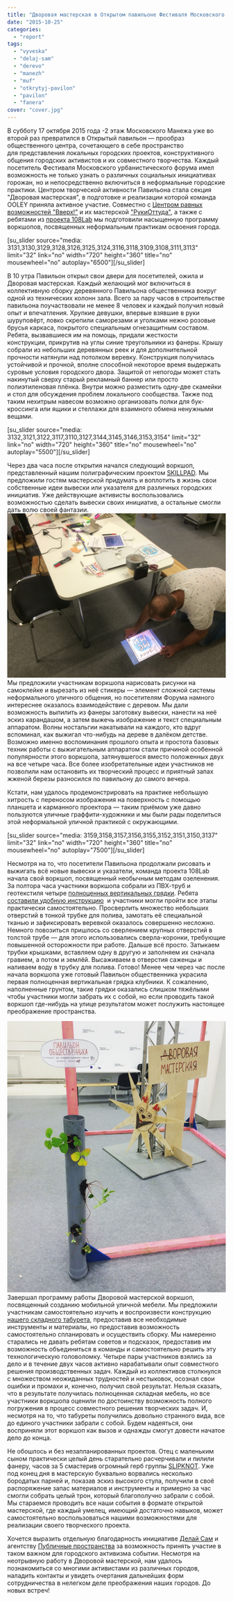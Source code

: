 ```yaml
---
title: "Дворовая мастерская в Открытом павильоне Фестиваля Московского урбанистического форума"
date: "2015-10-25"
categories:
  - "report"
tags:
  - "vyveska"
  - "delaj-sam"
  - "derevo"
  - "manezh"
  - "muf"
  - "otkrytyj-pavilon"
  - "pavilon"
  - "fanera"
cover: "cover.jpg"
---
```


В субботу 17 октября 2015 года -2 этаж Московского Манежа уже во второй раз превратился в Открытый павильон — прообраз общественного центра, сочетающего в себе пространство для представления локальных городских проектов, конструктивного общения городских активистов и их совместного творчества. Каждый посетитель Фестиваля Московского урбанистического форума имел возможность не только узнать о различных социальных инициативах горожан, но и непосредственно включиться в неформальные городские практики. Центром творческой активности Павильона стала секция "Дворовая мастерская", в подготовке и реализации которой команда OOLEY приняла активное участие. Совместно с [Центром равных возможностей "Вверх!"](http://vverh.su/) и их мастерской ["РукиОттуда"](http://vverh.su/posts/masterskaya-rukiottuda-na-festivalnom-dne-urbanisticheskogo-foruma-17-oktyabrya/), а также с ребятами из [проекта 108Lab](http://www.108lab.ru/) мы подготовили насыщенную программу воркшопов, посвященных неформальным практикам освоения города.

\[su_slider source="media: 3131,3130,3129,3128,3126,3125,3124,3116,3118,3109,3108,3111,3113" limit="32" link="no" width="720" height="360" title="no" mousewheel="no" autoplay="6500"\]\[/su_slider\]

В 10 утра Павильон открыл свои двери для посетителей, ожила и Дворовая мастерская. Каждый желающий мог включиться в коллективную сборку деревянного Павильона общественника вокруг одной из технических колонн зала. Всего за пару часов в строительстве павильона поучаствовали не менее 8 человек и каждый получил новый опыт и впечатления. Хрупкие девушки, впервые взявшие в руки шуруповёрт, ловко скрепили саморезами и уголками нежно розовые брусья каркаса, покрытого специальным огнезащитным составом. Ребята, вызвавшиеся им на помощь, придали жесткости конструкции, прикрутив на углы синие треугольники из фанеры. Крышу собрали из небольших деревянных реек и для дополнительной прочности натянули над потолком веревку. Конструкция получилась устойчивой и прочной, вполне способной некоторое время выдержать суровые условия городского двора. Защитой от непогоды может стать накинутый сверху старый рекламный баннер или просто полиэтиленовая плёнка. Внутри можно разместить одну-две скамейки и стол для обсуждения проблем локального сообщества. Также под таким нехитрым навесом возможно организовать полки для бук-кроссинга или ящики и стеллажи для взаимного обмена ненужными вещами.

\[su_slider source="media: 3132,3121,3122,3117,3110,3127,3144,3145,3146,3153,3154" limit="32" link="no" width="720" height="360" title="no" mousewheel="no" autoplay="5500"\]\[/su_slider\]

Через два часа после открытия начался следующий воркшоп, представленный нашим полиграфическим проектом [SKILLPAD](http://www.skillpad.ru). Мы предложили гостям мастерской придумать и воплотить в жизнь свои собственные идеи вывески или указателя для различных городских инициатив. Уже действующие активисты воспользовались возможностью сделать вывески своих инициатив, а остальные смогли дать волю своей фантазии. ![IMG_2349](./images/IMG_2349.jpg) Мы предложили участникам воркшопа нарисовать рисунки на самоклейке и вырезать из неё стикеры — элемент сложной системы неформального уличного общения, но посетителям Форума намного интереснее оказалось взаимодействие с деревом. Мы дали возможность выпилить из фанеры заготовку вывески, нанести на неё эскиз карандашом, а затем выжечь изображение и текст специальным аппаратом. Волны ностальгии накатывали на каждого, кто вдруг вспоминал, как выжигал что-нибудь на дереве в далёком детстве. Возможно именно воспоминания прошлого опыта и простота базовых техник работы с выжигательным аппаратом стали причиной особенной популярности этого воркшопа, затянувшегося вместо положенных двух на все четыре часа. Все более изобретательные идеи участников не позволили нам остановить их творческий процесс и приятный запах жженой березы разносился по павильону до самого вечера.

Кстати, нам удалось продемонстрировать на практике небольшую хитрость с переносом изображения на поверхность с помощью планшета и карманного проектора — таким приёмом уже давно пользуются уличные граффити-художники и мы были рады поделиться этой неформальной уличной практикой с окружающими.

\[su_slider source="media: 3159,3158,3157,3156,3155,3152,3151,3150,3137" limit="32" link="no" width="720" height="360" title="no" mousewheel="no" autoplay="7500"\]\[/su_slider\]

Несмотря на то, что посетители Павильона продолжали рисовать и выжигать всё новые вывески и указатели, команда проекта 108Lab начала свой воркшоп, посвященный необычным методам озеленения. За полтора часа участники воркшопа собрали из ПВХ-труб и геотекстиля четыре [полноценных вертикальных грядки](http://www.liveinternet.ru/users/5129556/post355244070). Ребята [составили удобную инструкцию](https://drive.google.com/file/d/0B6KamMnlu188dkplTGlTeHZacmc/view?usp=sharing)  и участники могли пройти все этапы практически самостоятельно. Просверлить множество небольших отверстий в тонкой трубке для полива, замотать её специальной тканью и зафиксировать веревкой оказалось совершенно несложно. Немного повозиться пришлось со сверлением крупных отверстий в толстой трубе — для этого использовались сверла-коронки, требующие повышенной осторожности при работе. Дальше всё просто. Затыкаем трубки крышками, вставляем одну в другую и заполняем их сначала гравием, а потом и землёй. Высаживаем в отверстия саженцы и наливаем воду в трубку для полива. Готово! Менее чем через час после начала воркшопа уже готовый Павильон общественника украсила первая полноценная вертикальная грядка клубники. К сожалению, наполненные грунтом, такие грядки оказались слишком тяжёлыми чтобы участники могли забрать их с собой, но если проводить такой воркшоп где-нибудь на улице результатом может послужить настоящее преображение пространства.

![vQlNJ3nsEIA](./images/vQlNJ3nsEIA.jpg)Завершал программу работы Дворовой мастерской воркшоп, посвященный созданию мобильной уличной мебели. Мы предложили участникам самостоятельно изучить и воспроизвести конструкцию [нашего складного табурета](http://ooley.ru/prostoj-skladnoj-taburet-iz-derevyannogo-bruska/), предоставив все необходимые инструменты и материалы, но предоставив возможность самостоятельно спланировать и осуществить сборку. Мы намеренно старались не давать ребятам советов и подсказок, предоставив им возможность объединиться в команды и самостоятельно решить эту технологическую головоломку. Четыре пары участников взялись за дело и в течение двух часов активно нарабатывали опыт совместного решения производственных задач. Каждый из коллективов столкнулся с множеством неожиданных трудностей и нестыковок, осознал свои ошибки и промахи и, конечно, получил свой результат. Нельзя сказать, что в результате получилась полноценная складная мебель, но все участники воркшопа оценили по достоинству возможность полного погружения в процесс совместного решения творческих задач. И, несмотря на то, что табуреты получились довольно странного вида, все до единого участники забрали с собой. Будем надеяться, они восприняли этот воркшоп как вызов и однажды смогут довести начатое дело до конца.

Не обошлось и без незапланированных проектов. Отец с маленьким сыном практически целый день старательно расчерчивали и пилили фанеру, часов за 5 смастерив огромный герб группы [SLIPKNOT](http://www.slipknot1.com/). Уже под конец дня в мастерскую буквально ворвались несколько бородатых парней и, показав эскиз высокого стула, получили в своё распоряжение запас материалов и инструменты и примерно за час смогли собрать целый трон, который благополучно забрали с собой. Мы стараемся проводить все наши события в формате открытой мастерской, где каждый умелец, имеющий достаточно навыков, может самостоятельно воспользоваться нашими возможностями для реализации своего творческого проекта.

Хочется выразить отдельную благодарность инициативе [Делай Сам](http://delaisam.org/) и агентству [Публичные пространства](http://publicspaces.pro/) за возможность принять участие в таком важном для городского активизма событии. Несмотря на неотрывную работу в Дворовой мастерской, нам удалось познакомиться со многими активистами из различных городов, наладить контакты и увидеть очертания дальнейших форм сотрудничества в нелегком деле преображения наших городов. До новых встреч!
